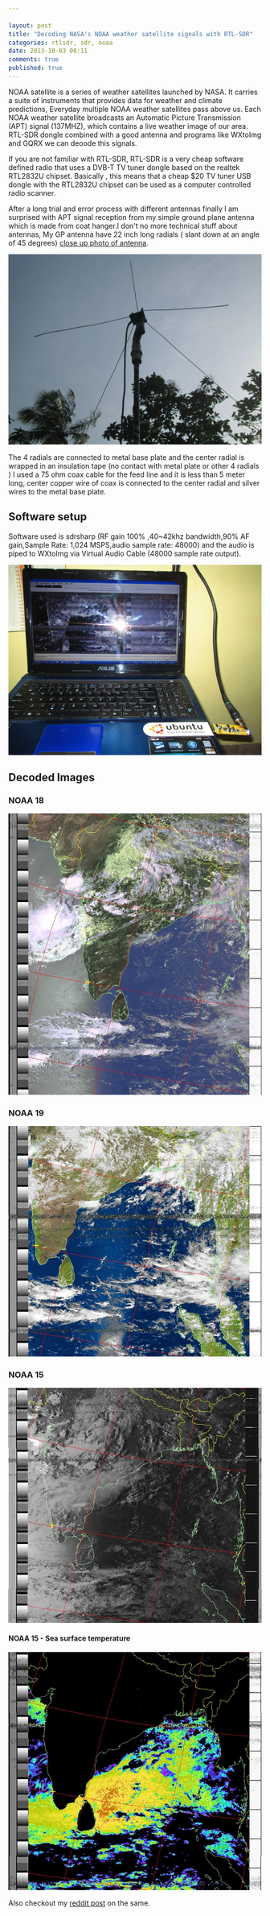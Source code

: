```yaml
---

layout: post
title: "Decoding NASA's NOAA weather satellite signals with RTL-SDR"
categories: rtlsdr, sdr, noaa
date: 2013-10-03 00:11
comments: true
published: true
---
```


NOAA satellite is a series of weather satellites launched by NASA. It carries a suite of instruments that provides data for weather and climate predictions, Everyday multiple NOAA weather satellites pass above us. Each NOAA weather satellite broadcasts an Automatic Picture Transmission (APT) signal (137MHZ), which contains a live weather image of our area. RTL-SDR dongle combined with a good antenna and programs like WXtoImg and GQRX we can deoode this signals.

If you are not familiar with RTL-SDR, RTL-SDR is a very cheap software defined radio that uses a DVB-T TV tuner dongle based on the realtek RTL2832U chipset. Basically , this means that a cheap $20 TV tuner USB dongle with the RTL2832U chipset can be used as a computer controlled radio scanner.

After a long trial and error process with different antennas finally I am surprised with APT signal reception from my simple ground plane antenna which is made from coat hanger.I don't no more technical stuff about antennas, My GP antenna have 22 inch long radials ( slant down at an angle of 45 degrees) [close up photo of antenna](http://i.imgur.com/rq3t1W1.jpg).

<img src="/assets/img/noaa/ground-plane-antenna-rtlsdr.jpg">

  The 4 radials are connected to metal base plate and the center radial is wrapped in an insulation tape (no contact with metal plate or other 4 radials ) I used a 75 ohm coax cable for the feed line and it is less than 5 meter long, center copper wire of coax is connected to the center radial and silver wires to the metal base plate.



## Software setup

Software used is sdrsharp (RF gain 100% ,40~42khz bandwidth,90% AF gain,Sample Rate: 1,024 MSPS,audio sample rate: 48000) and the audio is piped to WXtoImg via Virtual Audio Cable (48000 sample rate output).

<img src="/assets/img/noaa/rtlsdr-dongle-noaa.jpg">

## Decoded Images 

### NOAA 18
<img src="/assets/img/noaa/noaa-18-image.jpg">

### NOAA 19
<img src="/assets/img/noaa/noaa-19-rlsdr-image.jpg">

### NOAA 15
<img src="/assets/img/noaa/noaa-15-image-rtlsdr.jpg">

#### NOAA 15 - Sea surface temperature
<img src="/assets/img/noaa/noaa-sea-level-rtlsdr.jpg">

Also checkout my [reddit post](https://www.reddit.com/r/RTLSDR/comments/1no5sh/received_noaa_images_using_my_coat_hanger_ground/) on the same.
